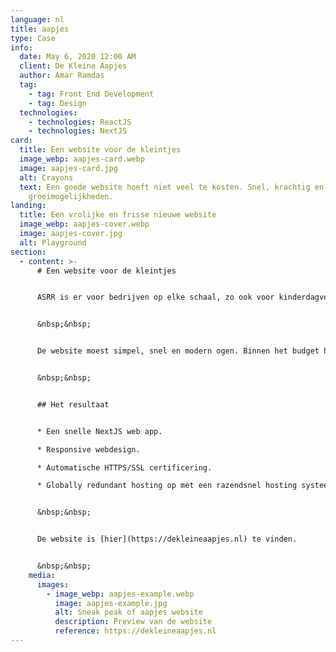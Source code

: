 ```yaml
---
language: nl
title: aapjes
type: Case
info:
  date: May 6, 2020 12:00 AM
  client: De Kleine Aapjes
  author: Amar Ramdas
  tag:
    - tag: Front End Development
    - tag: Design
  technologies:
    - technologies: ReactJS
    - technologies: NextJS
card:
  title: Een website voor de kleintjes
  image_webp: aapjes-card.webp
  image: aapjes-card.jpg
  alt: Crayons
  text: Een goede website hoeft niet veel te kosten. Snel, krachtig en modern met
    groeimogelijkheden.
landing:
  title: Een vrolijke en frisse nieuwe website
  image_webp: aapjes-cover.webp
  image: aapjes-cover.jpg
  alt: Playground
section:
  - content: >-
      # Een website voor de kleintjes


      ASRR is er voor bedrijven op elke schaal, zo ook voor kinderdagverblijf de Kleine Aapjes in Den Haag. Dit bedrijf transitioneerde van een WordPress website naar een van onze NextJS webapps. 


      &nbsp;&nbsp;


      De website moest simpel, snel en modern ogen. Binnen het budget hebben we een van onze templates gebruikt en deze gehost op ons hosting systeem. De klant is volledig ontzorgd met de juiste resultaten.


      &nbsp;&nbsp;


      ## Het resultaat


      * Een snelle NextJS web app.

      * Responsive webdesign.

      * Automatische HTTPS/SSL certificering.

      * Globally redundant hosting op met een razendsnel hosting systeem.


      &nbsp;&nbsp;


      De website is [hier](https://dekleineaapjes.nl) te vinden. 


      &nbsp;&nbsp;
    media:
      images:
        - image_webp: aapjes-example.webp
          image: aapjes-example.jpg
          alt: Sneak peak of aapjes website
          description: Preview van de website
          reference: https://dekleineaapjes.nl
---
```

